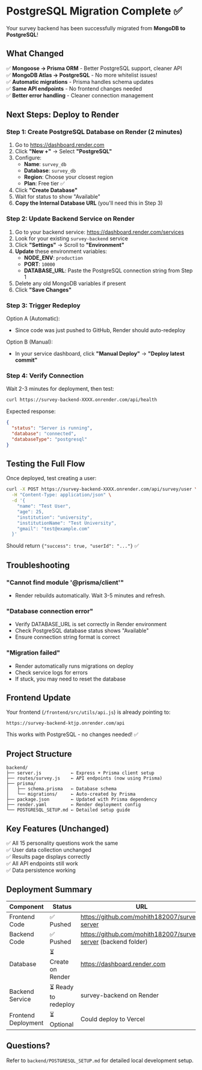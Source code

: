 # PostgreSQL Migration Complete ✅

Your survey backend has been successfully migrated from **MongoDB to PostgreSQL**!

## What Changed

✅ **Mongoose → Prisma ORM** - Better PostgreSQL support, cleaner API  
✅ **MongoDB Atlas → PostgreSQL** - No more whitelist issues!  
✅ **Automatic migrations** - Prisma handles schema updates  
✅ **Same API endpoints** - No frontend changes needed  
✅ **Better error handling** - Cleaner connection management  

## Next Steps: Deploy to Render

### Step 1: Create PostgreSQL Database on Render (2 minutes)

1. Go to https://dashboard.render.com
2. Click **"New +"** → Select **"PostgreSQL"**
3. Configure:
   - **Name**: `survey_db`
   - **Database**: `survey_db`  
   - **Region**: Choose your closest region
   - **Plan**: Free tier ✅
4. Click **"Create Database"**
5. Wait for status to show "Available"
6. **Copy the Internal Database URL** (you'll need this in Step 3)

### Step 2: Update Backend Service on Render

1. Go to your backend service: https://dashboard.render.com/services
2. Look for your existing `survey-backend` service
3. Click **"Settings"** → Scroll to **"Environment"**
4. **Update** these environment variables:
   - **NODE_ENV**: `production`  
   - **PORT**: `10000`
   - **DATABASE_URL**: Paste the PostgreSQL connection string from Step 1
5. Delete any old MongoDB variables if present
6. Click **"Save Changes"**

### Step 3: Trigger Redeploy

Option A (Automatic):
- Since code was just pushed to GitHub, Render should auto-redeploy

Option B (Manual):
- In your service dashboard, click **"Manual Deploy"** → **"Deploy latest commit"**

### Step 4: Verify Connection

Wait 2-3 minutes for deployment, then test:

```bash
curl https://survey-backend-XXXX.onrender.com/api/health
```

Expected response:
```json
{
  "status": "Server is running",
  "database": "connected",
  "databaseType": "postgresql"
}
```

## Testing the Full Flow

Once deployed, test creating a user:

```bash
curl -X POST https://survey-backend-XXXX.onrender.com/api/survey/user \
  -H "Content-Type: application/json" \
  -d '{
    "name": "Test User",
    "age": 25,
    "institution": "university",
    "institutionName": "Test University",
    "gmail": "test@example.com"
  }'
```

Should return `{"success": true, "userId": "..."}` ✅

## Troubleshooting

### "Cannot find module '@prisma/client'"
- Render rebuilds automatically. Wait 3-5 minutes and refresh.

### "Database connection error"
- Verify DATABASE_URL is set correctly in Render environment
- Check PostgreSQL database status shows "Available"
- Ensure connection string format is correct

### "Migration failed"
- Render automatically runs migrations on deploy
- Check service logs for errors
- If stuck, you may need to reset the database

## Frontend Update

Your frontend (`/frontend/src/utils/api.js`) is already pointing to:
```
https://survey-backend-ktjp.onrender.com/api
```

This works with PostgreSQL - no changes needed! ✅

## Project Structure

```
backend/
├── server.js           ← Express + Prisma client setup
├── routes/survey.js    ← API endpoints (now using Prisma)
├── prisma/
│   ├── schema.prisma   ← Database schema
│   └── migrations/     ← Auto-created by Prisma
├── package.json        ← Updated with Prisma dependency
├── render.yaml         ← Render deployment config
└── POSTGRESQL_SETUP.md ← Detailed setup guide
```

## Key Features (Unchanged)

✅ All 15 personality questions work the same  
✅ User data collection unchanged  
✅ Results page displays correctly  
✅ All API endpoints still work  
✅ Data persistence working  

## Deployment Summary

| Component | Status | URL |
|-----------|--------|-----|
| Frontend Code | ✅ Pushed | https://github.com/mohith182007/survey-server |
| Backend Code | ✅ Pushed | https://github.com/mohith182007/survey-server (backend folder) |
| Database | ⏳ Create on Render | https://dashboard.render.com |
| Backend Service | ⏳ Ready to redeploy | survey-backend on Render |
| Frontend Deployment | ⏳ Optional | Could deploy to Vercel |

## Questions?

Refer to `backend/POSTGRESQL_SETUP.md` for detailed local development setup.
